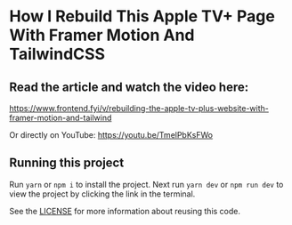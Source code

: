 # How I Rebuild This Apple TV+ Page With Framer Motion And TailwindCSS

## Read the article and watch the video here:

https://www.frontend.fyi/v/rebuilding-the-apple-tv-plus-website-with-framer-motion-and-tailwind

Or directly on YouTube:
https://youtu.be/TmelPbKsFWo

## Running this project

Run `yarn` or `npm i` to install the project. Next run `yarn dev` or `npm run dev` to view the project by clicking the link in the terminal.

See the [LICENSE](/LICENSE.md) for more information about reusing this code.
